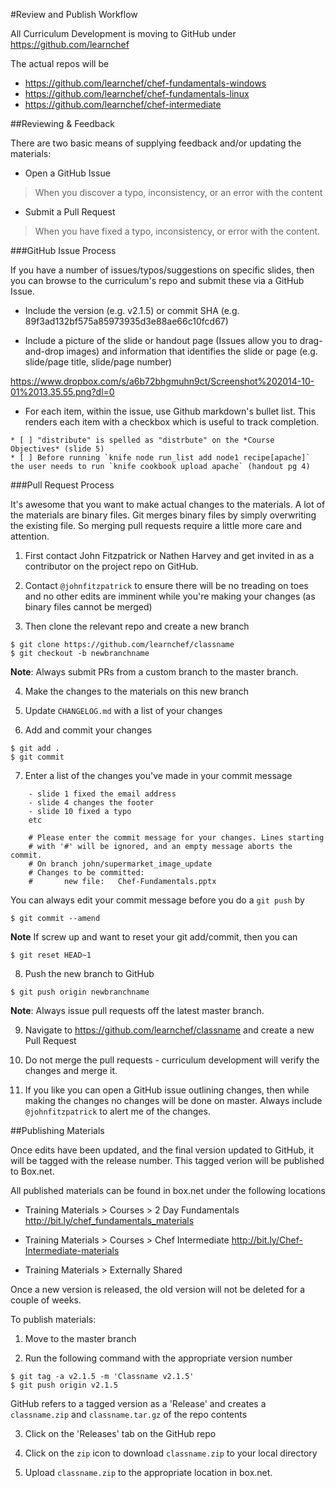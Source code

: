 #Review and Publish Workflow

All Curriculum Development is moving to GitHub under https://github.com/learnchef

The actual repos will be
- https://github.com/learnchef/chef-fundamentals-windows
- https://github.com/learnchef/chef-fundamentals-linux
- https://github.com/learnchef/chef-intermediate

##Reviewing & Feedback

There are two basic means of supplying feedback and/or updating the materials:

- Open a GitHub Issue

> When you discover a typo, inconsistency, or an error with the content

- Submit a Pull Request

> When you have fixed a typo, inconsistency, or error with the content.

###GitHub Issue Process

If you have a number of issues/typos/suggestions on specific slides, then you can browse to the curriculum's repo and submit these via a GitHub Issue.

* Include the version (e.g. v2.1.5) or commit SHA (e.g. 89f3ad132bf575a85973935d3e88ae66c10fcd67)

* Include a picture of the slide or handout page (Issues allow you to drag-and-drop images) and information that identifies the slide or page (e.g. slide/page title, slide/page number)

https://www.dropbox.com/s/a6b72bhgmuhn9ct/Screenshot%202014-10-01%2013.35.55.png?dl=0

* For each item, within the issue, use Github markdown's bullet list. This renders each item with a checkbox which is useful to track completion.

```
* [ ] "distribute" is spelled as "distrbute" on the *Course Objectives* (slide 5)
* [ ] Before running `knife node run_list add node1 recipe[apache]` the user needs to run `knife cookbook upload apache` (handout pg 4)
```

###Pull Request Process

It's awesome that you want to make actual changes to the materials. A lot of the materials are binary files. Git merges binary files by simply overwriting the existing file. So merging pull requests require a little more care and attention.

1.  First contact John Fitzpatrick or Nathen Harvey and get invited in as a contributor on the project repo on GitHub.

2.  Contact `@johnfitzpatrick` to ensure there will be no treading on toes and no other edits are imminent while you're making your changes (as binary files cannot be merged)

3.  Then clone the relevant repo and create a new branch
 ```
 $ git clone https://github.com/learnchef/classname
 $ git checkout -b newbranchname
 ```

 __Note__: Always submit PRs from a custom branch to the master branch.

4. Make the changes to the materials on this new branch

5. Update `CHANGELOG.md` with a list of your changes

6. Add and commit your changes
 ```
 $ git add .
 $ git commit
 ```

7. Enter a list of the changes you've made in your commit message
 ```
     - slide 1 fixed the email address
     - slide 4 changes the footer
     - slide 10 fixed a typo
     etc

     # Please enter the commit message for your changes. Lines starting
     # with '#' will be ignored, and an empty message aborts the commit.
     # On branch john/supermarket_image_update
     # Changes to be committed:
     #       new file:   Chef-Fundamentals.pptx
 ```

 You can always edit your commit message before you do a `git push` by

 ```
 $ git commit --amend
 ```

 __Note__ If screw up and want to reset your git add/commit, then you can

 ```
 $ git reset HEAD~1
 ```

8. Push the new branch to GitHub
```
$ git push origin newbranchname
```

 __Note__: Always issue pull requests off the latest master branch.

9.  Navigate to https://github.com/learnchef/classname and create a new Pull Request

10. Do not merge the pull requests - curriculum development will verify the changes and merge it.

11. If you like you can open a GitHub issue outlining changes, then while making the changes no changes will be done on master. Always include `@johnfitzpatrick` to alert me of the changes.


##Publishing Materials

Once edits have been updated, and the final version updated to GitHub, it will be tagged with the release number.  This tagged verion will be published to Box.net.

All published materials can be found in box.net under the following locations

- Training Materials > Courses > 2 Day Fundamentals
http://bit.ly/chef_fundamentals_materials

- Training Materials > Courses > Chef Intermediate
http://bit.ly/Chef-Intermediate-materials

- Training Materials > Externally Shared

Once a new version is released, the old version will not be deleted for a couple of weeks.

To publish materials:

1. Move to the master branch

2. Run the following command with the appropriate version number
 ```
 $ git tag -a v2.1.5 -m 'Classname v2.1.5'
 $ git push origin v2.1.5
 ```

 GitHub refers to a tagged version as a 'Release' and creates a `classname.zip` and `classname.tar.gz` of the repo contents

3. Click on the 'Releases' tab on the GitHub repo

4. Click on the `zip` icon to download `classname.zip` to your local directory

5. Upload `classname.zip` to the appropriate location in box.net.
